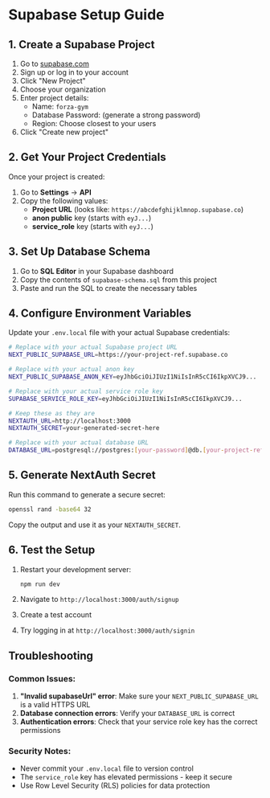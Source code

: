 # Supabase Setup Guide

## 1. Create a Supabase Project

1. Go to [supabase.com](https://supabase.com)
2. Sign up or log in to your account
3. Click "New Project"
4. Choose your organization
5. Enter project details:
   - Name: `forza-gym`
   - Database Password: (generate a strong password)
   - Region: Choose closest to your users
6. Click "Create new project"

## 2. Get Your Project Credentials

Once your project is created:

1. Go to **Settings** → **API**
2. Copy the following values:
   - **Project URL** (looks like: `https://abcdefghijklmnop.supabase.co`)
   - **anon public** key (starts with `eyJ...`)
   - **service_role** key (starts with `eyJ...`)

## 3. Set Up Database Schema

1. Go to **SQL Editor** in your Supabase dashboard
2. Copy the contents of `supabase-schema.sql` from this project
3. Paste and run the SQL to create the necessary tables

## 4. Configure Environment Variables

Update your `.env.local` file with your actual Supabase credentials:

```bash
# Replace with your actual Supabase project URL
NEXT_PUBLIC_SUPABASE_URL=https://your-project-ref.supabase.co

# Replace with your actual anon key
NEXT_PUBLIC_SUPABASE_ANON_KEY=eyJhbGciOiJIUzI1NiIsInR5cCI6IkpXVCJ9...

# Replace with your actual service role key
SUPABASE_SERVICE_ROLE_KEY=eyJhbGciOiJIUzI1NiIsInR5cCI6IkpXVCJ9...

# Keep these as they are
NEXTAUTH_URL=http://localhost:3000
NEXTAUTH_SECRET=your-generated-secret-here

# Replace with your actual database URL
DATABASE_URL=postgresql://postgres:[your-password]@db.[your-project-ref].supabase.co:5432/postgres
```

## 5. Generate NextAuth Secret

Run this command to generate a secure secret:

```bash
openssl rand -base64 32
```

Copy the output and use it as your `NEXTAUTH_SECRET`.

## 6. Test the Setup

1. Restart your development server:

   ```bash
   npm run dev
   ```

2. Navigate to `http://localhost:3000/auth/signup`
3. Create a test account
4. Try logging in at `http://localhost:3000/auth/signin`

## Troubleshooting

### Common Issues:

1. **"Invalid supabaseUrl" error**: Make sure your `NEXT_PUBLIC_SUPABASE_URL` is a valid HTTPS URL
2. **Database connection errors**: Verify your `DATABASE_URL` is correct
3. **Authentication errors**: Check that your service role key has the correct permissions

### Security Notes:

- Never commit your `.env.local` file to version control
- The `service_role` key has elevated permissions - keep it secure
- Use Row Level Security (RLS) policies for data protection
